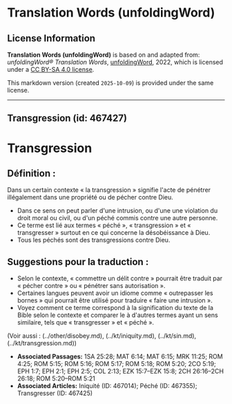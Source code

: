 # Translation Words (unfoldingWord)

## License Information

**Translation Words (unfoldingWord)** is based on and adapted from: _unfoldingWord® Translation Words_, [unfoldingWord](https://unfoldingword.org/utw), 2022, which is licensed under a [CC BY-SA 4.0 license](https://creativecommons.org/licenses/by-sa/4.0/legalcode.en).

This markdown version (created `2025-10-09`) is provided under the same license.



--------------------------------

## Transgression (id: 467427)

Transgression
=============

Définition :
------------

Dans un certain contexte « la transgression » signifie l'acte de pénétrer illégalement dans une propriété ou de pécher contre Dieu.

* Dans ce sens on peut parler d'une intrusion, ou d'une une violation du droit moral ou civil, ou d'un péché commis contre une autre personne.
* Ce terme est lié aux termes « péché », « transgression » et « transgresser » surtout en ce qui concerne la désobéissance à Dieu.
* Tous les péchés sont des transgressions contre Dieu.

Suggestions pour la traduction :
--------------------------------

* Selon le contexte, « commettre un délit contre » pourrait être traduit par « pécher contre » ou « pénétrer sans autorisation ».
* Certaines langues peuvent avoir un idiome comme « outrepasser les bornes » qui pourrait être utilisé pour traduire « faire une intrusion ».
* Voyez comment ce terme correspond à la signification du texte de la Bible selon le contexte et comparer le à d'autres termes ayant un sens similaire, tels que « transgresser » et « péché ».

(Voir aussi : (../other/disobey.md), (../kt/iniquity.md), (../kt/sin.md), (../kt/transgression.md))

* **Associated Passages:** 1SA 25:28; MAT 6:14; MAT 6:15; MRK 11:25; ROM 4:25; ROM 5:15; ROM 5:16; ROM 5:17; ROM 5:18; ROM 5:20; 2CO 5:19; EPH 1:7; EPH 2:1; EPH 2:5; COL 2:13; EZK 15:7–EZK 15:8; 2CH 26:16–2CH 26:18; ROM 5:20–ROM 5:21
* **Associated Articles:** Iniquité (ID: 467014); Péché (ID: 467355); Transgresser (ID: 467425)

